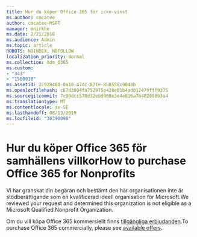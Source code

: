 ```yaml
---
title: Hur du köper Office 365 för icke-vinst
ms.author: cmcatee
author: cmcatee-MSFT
manager: mnirkhe
ms.date: 2/21/2018
ms.audience: Admin
ms.topic: article
ROBOTS: NOINDEX, NOFOLLOW
localization_priority: Normal
ms.collection: Adm_O365
ms.custom:
- "343"
- "1500010"
ms.assetid: 2c928480-0a18-47dc-871e-8b8558c9048b
ms.openlocfilehash: c67d3804fa752975e428e01b4ad012479fff9375
ms.sourcegitcommit: 7c90dcc570d32ebd968e3e4e816a7b482890b3a4
ms.translationtype: MT
ms.contentlocale: sv-SE
ms.lasthandoff: 08/13/2019
ms.locfileid: "36390098"
---
```

# <a name="how-to-purchase-office-365-for-nonprofits"></a><span data-ttu-id="d9a89-102">Hur du köper Office 365 för samhällens villkor</span><span class="sxs-lookup"><span data-stu-id="d9a89-102">How to purchase Office 365 for Nonprofits</span></span>

<span data-ttu-id="d9a89-103">Vi har granskat din begäran och bestämt den här organisationen inte är stödberättigande som en kvalificerad ideell organisation för Microsoft.</span><span class="sxs-lookup"><span data-stu-id="d9a89-103">We reviewed your request and determined this organization is not eligible as a Microsoft Qualified Nonprofit Organization.</span></span>
  
<span data-ttu-id="d9a89-104">Om du vill köpa Office 365 kommersiellt finns [tillgängliga erbjudanden](https://portal.office.com/AdminPortal/Home).</span><span class="sxs-lookup"><span data-stu-id="d9a89-104">To purchase Office 365 commercially, please see [available offers](https://portal.office.com/AdminPortal/Home).</span></span>